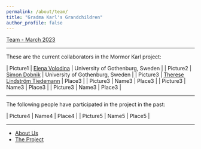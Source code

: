 ```yaml
---
permalink: /about/team/
title: "Gradma Karl's Grandchildren"
author_profile: false
---
```



[Team - March 2023](/assets/images/IMG_7235.jpeg)

------

These are the current collaborators in the Mormor Karl project:

| Picture1 | [Elena Volodina](https://spraakbanken.gu.se/en/about/staff/elena) | University of Gothenburg, Sweden |
| Picture2 | [Simon Dobnik](https://www.gu.se/en/about/find-staff/simondobnik) | University of Gothenburg, Sweden |
| Picture3 | [Therese Lindström Tiedemann]() | Place3 |
| Picture3 | Name3 | Place3 |
| Picture3 | Name3 | Place3 |
| Picture3 | Name3 | Place3 |

------

The following people have participated in the project in the past:

| Picture4 | Name4 | Place4 |
| Picture5 | Name5 | Place5 |

------

* [About Us](../)
* [The Project](../project)
